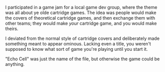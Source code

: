 I participated in a game jam for a local game dev group, where the theme was all about ye olde cartridge games. The idea was people would make the covers of theoretical cartridge games, and then exchange them with other teams; they would make _your_ cartridge game, and you would make theirs.

I deviated from the normal style of cartridge covers and deliberately made something meant to appear ominous. Lacking even a title, you weren't supposed to know what sort of game you're playing until you start it.

"Echo Cell" was just the name of the file, but otherwise the game could be anything.
